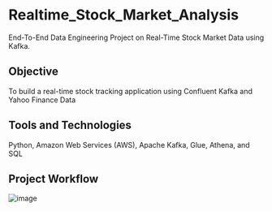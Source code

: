 # Realtime_Stock_Market_Analysis
End-To-End Data Engineering Project on Real-Time Stock Market Data using Kafka.

## Objective 
To build a real-time stock tracking application using Confluent Kafka and Yahoo Finance Data
 
## Tools and Technologies
Python, Amazon Web Services (AWS), Apache Kafka, Glue, Athena, and SQL

## Project Workflow
![image](https://github.com/Njeri-Gitome/Realtime_Stock_Market_Analysis/assets/74792815/3c41b2be-4275-45cd-b49f-6cf0dd123cb0)


